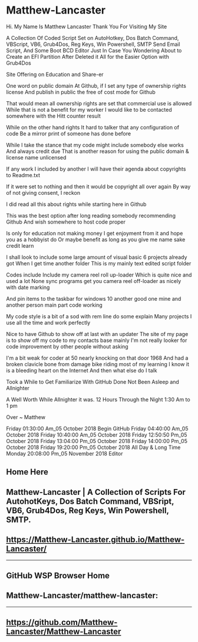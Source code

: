 # Matthew-Lancaster

Hi. My Name Is Matthew Lancaster
Thank You For Visiting My Site

A Collection Of Coded Script Set on
AutoHotkey,
Dos Batch Command, 
VBScript, 
VB6, 
Grub4Dos, 
Reg Keys, 
Win Powershell, 
SMTP Send Email Script,
And Some Boot BCD Editor
Just In Case You Wondering About to Create an EFI Partition After Deleted it All for 
the Easier Option with Grub4Dos
	
Site Offering on Education and Share-er

One word on public domain
At Github, if I set any type of ownership rights license
And publish in public the free of cost mode for Github

That would mean all ownership rights are set that commercial use is allowed
While that is not a benefit for my worker 
I would like to be contacted somewhere with the Hitt counter result

While on the other hand rights
It hard to talker that any configuration of code
Be a mirror print of someone has done before

While I take the stance that my code might include somebody else works
And always credit due
That is another reason for using the public domain & license name unlicensed

If any work I included by another I will have their agenda about copyrights to Readme.txt

If it were set to nothing and then it would be copyright all over again
By way of not giving consent, I reckon

I did read all this about rights while starting here in Github

This was the best option after long reading somebody recommending Github
And wish somewhere to host code proper

Is only for education not making money
I get enjoyment from it and hope you as a hobbyist do
Or maybe benefit as long as you give me name sake credit learn

I shall look to include some large amount of visual basic 6 projects already got
When I get time another folder
This is my mainly text edited script folder 

Codes include
Include my camera reel roll up-loader
Which is quite nice and used a lot
None sync programs get you camera reel off-loader as nicely with date marking

And pin items to the taskbar for windows 10 another good one mine and another person 
main part code working

My code style is a bit of a sod with rem line do some explain
Many projects I use all the time and work perfectly

Nice to have Github to show off at last with an updater 
The site of my page is to show off my code to my contacts base mainly
I'm not really looker for code improvement by other people without asking

I'm a bit weak for coder at 50 nearly knocking on that door 1968
And had a broken clavicle bone from damage bike riding most of my learning 
I know it is a bleeding heart on the Internet 
And then what else do I talk

Took a While to Get Familiarize With GitHub Done Not Been Asleep and Allnighter

A Well Worth While Allnighter it was.
12 Hours Through the Night 1:30 Am to 1 pm 

Over
~
Matthew

Friday 01:30:00 Am_05 October 2018   Begin GitHub
Friday 04:40:00 Am_05 October 2018 
Friday 10:40:00 Am_05 October 2018 
Friday 12:50:50 Pm_05 October 2018 
Friday 13:04:00 Pm_05 October 2018 
Friday 14:00:00 Pm_05 October 2018 
Friday 19:20:00 Pm_05 October 2018   All Day & Long Time
Monday 20:08:00 Pm_05 November 2018  Editor


Home Here
----
Matthew-Lancaster | A Collection of Scripts For AutohotKeys, Dos Batch Command, 
VBSript, VB6, Grub4Dos, Reg Keys, Win Powershell, SMTP.
---------------------------------------------------------------------
https://Matthew-Lancaster.github.io/Matthew-Lancaster/
----

---------------------------------------------------------------------

GitHub WSP Browser Home 
----
Matthew-Lancaster/matthew-lancaster:
---------------------------------------------------------------------
----
<a href="https://github.com/Matthew-Lancaster/Matthew-Lancaster">https://github.com/Matthew-Lancaster/Matthew-Lancaster</a>
----
